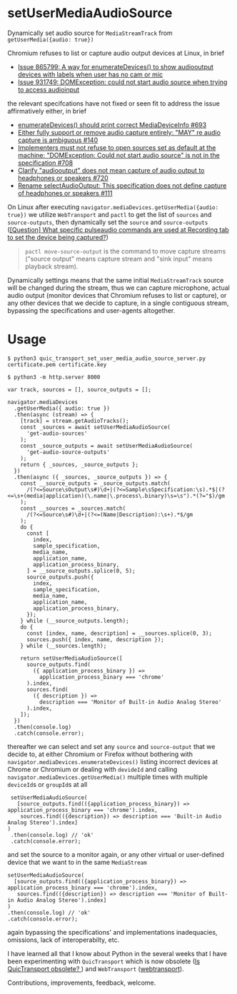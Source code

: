 # setUserMediaAudioSource
Dynamically set audio source for `MediaStreamTrack` from `getUserMedia({audio: true})`

Chromium refuses to list or capture audio output devices at Linux, in brief 

- [Issue 865799: A way for enumerateDevices() to show audiooutput devices with labels when user has no cam or mic](https://bugs.chromium.org/p/chromium/issues/detail?id=865799) 
- [Issue 931749: DOMException: could not start audio source when trying to access audioinput](https://bugs.chromium.org/p/chromium/issues/detail?id=931749)

the relevant specifcations have not fixed or seen fit to address the issue affirmatively either, in brief

- [enumerateDevices() should print correct MediaDeviceInfo #693](https://github.com/w3c/mediacapture-main/issues/693)
- [Either fully support or remove audio capture entirely: "MAY" re audio capture is ambiguous #140](https://github.com/w3c/mediacapture-screen-share/issues/140)
- [Implementers must not refuse to open sources set as default at the machine: "DOMException: Could not start audio source" is not in the specification #708](https://github.com/w3c/mediacapture-main/issues/708)
- [Clarify "audiooutput" does not mean capture of audio output to headphones or speakers #720](https://github.com/w3c/mediacapture-main/issues/720)
- [Rename selectAudioOutput: This specification does not define capture of headphones or speakers #111](https://github.com/w3c/mediacapture-output/issues/111)

On Linux after executing `navigator.mediaDevices.getUserMedia({audio: true})` we utilize `WebTransport` and `pactl` to get the list of `sources` and `source-outputs`, then dynamically set the `source` and `source-outputs` ([[Question] What specific pulseaudio commands are used at Recording tab to set the device being captured?](https://gitlab.freedesktop.org/pulseaudio/pavucontrol/-/issues/91#note_590795))

> `pactl move-source-output` is the command to move capture streams ("source output" means capture stream and "sink input" means playback stream).

Dynamically settings means that the same initial `MediaStreamTrack` source will be changed during the stream, thus we can capture microphone, actual audio output (monitor devices that Chromium refuses to list or capture), or any other devices that we decide to capture, in a single contiguous stream, bypassing the specifications and user-agents altogether.

# Usage

```
$ python3 quic_transport_set_user_media_audio_source_server.py certificate.pem certificate.key
```

```
$ python3 -m http.server 8000
```


```
var track, sources = [], source_outputs = [];

navigator.mediaDevices
  .getUserMedia({ audio: true })
  .then(async (stream) => {
    [track] = stream.getAudioTracks();
    const _sources = await setUserMediaAudioSource(
      'get-audio-sources'
    );
    const _source_outputs = await setUserMediaAudioSource(
      'get-audio-source-outputs'
    );
    return { _sources, _source_outputs };
  })
  .then(async ({ _sources, _source_outputs }) => {
    const __source_outputs = _source_outputs.match(
      /(?<=Source\sOutput\s#)\d+|(?<=Sample\sSpecification:\s).*$|(?<=\s+(media|application)(\.name|\.process\.binary)\s=\s").*(?="$)/gm
    );
    const __sources = _sources.match(
      /(?<=Source\s#)\d+|(?<=(Name|Description):\s+).*$/gm
    );
    do {
      const [
        index,
        sample_specification,
        media_name,
        application_name,
        application_process_binary,
      ] = __source_outputs.splice(0, 5);
      source_outputs.push({
        index,
        sample_specification,
        media_name,
        application_name,
        application_process_binary,
      });
    } while (__source_outputs.length);
    do {
      const [index, name, description] = __sources.splice(0, 3);
      sources.push({ index, name, description });
    } while (__sources.length);

    return setUserMediaAudioSource([
      source_outputs.find(
        ({ application_process_binary }) =>
          application_process_binary === 'chrome'
      ).index,
      sources.find(
        ({ description }) =>
          description === 'Monitor of Built-in Audio Analog Stereo'
      ).index,
    ]);
  })
  .then(console.log)
  .catch(console.error);
  ```
  
thereafter we can select and set any `source` and `source-output` that we decide to, at either Chromium or Firefox without bothering with `navigator.mediaDevices.enumerateDevices()` listing incorrect devices at Chrome or Chromium or dealing with `devideId` and calling `navigator.mediaDevices.getUserMedia()` multiple times with multiple `deviceId`s or `groupId`s at all
  
 ```
  setUserMediaAudioSource(
    [source_outputs.find(({application_process_binary}) => application_process_binary === 'chrome').index, 
     sources.find(({description}) => description === 'Built-in Audio Analog Stereo').index]
 )
  .then(console.log) // 'ok'
  .catch(console.error);
 ```
 
 and set the source to a monitor again, or any other virtual or user-defined device that we want to in the same `MediaStream`
 
  ```
  setUserMediaAudioSource(
    [source_outputs.find(({application_process_binary}) => application_process_binary === 'chrome').index, 
     sources.find(({description}) => description === 'Monitor of Built-in Audio Analog Stereo').index]
 )
  .then(console.log) // 'ok'
  .catch(console.error);
 ```
 
again bypassing the specifications' and implementations inadequacies, omissions, lack of interoperabilty, etc.

I have learned all that I know about Python in the several weeks that I have been experimenting with `QuicTransport` which is now obsolete ([Is QuicTransport obsolete?
](https://groups.google.com/a/chromium.org/g/web-transport-dev/c/PpQokbD6SbA/m/NImdr-9jBwAJ?pli=1)) and `WebTransport` ([webtransport](https://github.com/guest271314/samples-1/tree/gh-pages/webtransport)).

Contributions, improvements, feedback, welcome. 
